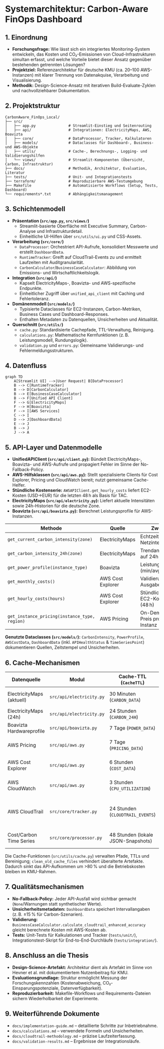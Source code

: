 # Systemarchitektur: Carbon-Aware FinOps Dashboard

## 1. Einordnung
- **Forschungsfrage:** Wie lässt sich ein integriertes Monitoring-System entwickeln, das Kosten und CO₂-Emissionen von Cloud-Infrastrukturen simultan erfasst, und welche Vorteile bietet dieser Ansatz gegenüber bestehenden getrennten Lösungen?
- **Projektziel:** Referenzarchitektur für deutsche KMU (ca. 20–100 AWS-Instanzen) mit klarer Trennung von Datenakquise, Verarbeitung und Visualisierung.
- **Methodik:** Design-Science-Ansatz mit iterativen Build-Evaluate-Zyklen und nachvollziehbarer Dokumentation.

## 2. Projektstruktur
```
CarbonAware_FinOps_Local/
├── src/
│   ├── app.py               # Streamlit-Einstieg und Seitenrouting
│   ├── api/                 # Integrationen: ElectricityMaps, AWS, Boavizta
│   ├── core/                # DataProcessor, Tracker, Kalkulatoren
│   ├── models/              # Dataclasses für Dashboard-, Business- und AWS-Objekte
│   ├── utils/               # Cache-, Berechnungs-, Logging- und Validierungshilfen
│   └── views/               # Streamlit-Komponenten (Übersicht, Carbon, Infrastruktur)
├── docs/                    # Methodik, Architektur, Evaluation, Literatur
├── tests/                   # Unit- und Integrationstests
├── terraform/               # Reproduzierbare AWS-Testumgebung
├── Makefile                 # Automatisierte Workflows (Setup, Tests, Dashboard)
└── requirements*.txt        # Abhängigkeitsmanagement
```

## 3. Schichtenmodell
- **Präsentation (`src/app.py`, `src/views/`)**
  - Streamlit-basierte Oberfläche mit Executive Summary, Carbon-Analyse und Infrastrukturdetail.
  - Einheitliche UI-Hilfen über `src/utils/ui.py` und CSS-Assets.
- **Verarbeitung (`src/core/`)**
  - `DataProcessor`: Orchestriert API-Aufrufe, konsolidiert Messwerte und erstellt `DashboardData`.
  - `RuntimeTracker`: Greift auf CloudTrail-Events zu und ermittelt Laufzeiten mit Auditgranularität.
  - `CarbonCalculator`/`BusinessCaseCalculator`: Abbildung von Emissions- und Wirtschaftlichkeitslogik.
- **Integration (`src/api/`)**
  - Kapselt ElectricityMaps-, Boavizta- und AWS-spezifische Endpunkte.
  - Einheitlicher Zugriff über `unified_api_client` mit Caching und Fehlertoleranz.
- **Domänenmodell (`src/models/`)**
  - Typisierte Dataclasses für EC2-Instanzen, Carbon-Metriken, Business Cases und Dashboard-Responses.
  - Enthalten Metadaten zu Datenquellen, Unsicherheiten und Aktualität.
- **Querschnitt (`src/utils/`)**
  - `cache.py`: Standardisierte Cachepfade, TTL-Verwaltung, Reinigung.
  - `calculations.py`: Mathematische Kernfunktionen (z. B. Leistungsmodell, Rundungslogik).
  - `validation.py` und `errors.py`: Gemeinsame Validierungs- und Fehlermeldungsstrukturen.

## 4. Datenfluss
```mermaid
graph TD
    A[Streamlit UI] -->|User Request| B[DataProcessor]
    B --> C[RuntimeTracker]
    B --> D[CarbonCalculator]
    B --> E[BusinessCaseCalculator]
    B --> F[Unified API Client]
    F --> G[ElectricityMaps]
    F --> H[Boavizta]
    F --> I[AWS Services]
    C --> I
    D --> J[DashboardData]
    E --> J
    B --> J
    J --> A
```

## 5. API-Layer und Datenmodelle
- **UnifiedAPIClient (`src/api/client.py`):** Bündelt ElectricityMaps-, Boavizta- und AWS-Aufrufe und propagiert Fehler im Sinne der No-Fallback-Policy.
- **AWS-Hilfsklassen (`src/api/aws.py`):** Stellt spezialisierte Clients für Cost Explorer, Pricing und CloudWatch bereit; nutzt gemeinsame Cache-Helfer.
- **Stündliche Kostenserie:** `AWSAPIClient.get_hourly_costs` liefert EC2-Kosten (USD→EUR) für die letzten 48 h als Basis für TAC.
- **ElectricityMaps (`src/api/electricity.py`):** Liefert aktuelle Intensitäten sowie 24h-Historien für die deutsche Zone.
- **Boavizta (`src/api/boavizta.py`):** Berechnet Leistungsprofile für AWS-Instanzen.

| Methode | Quelle | Zweck | Rückgabe |
|---------|--------|-------|----------|
| `get_current_carbon_intensity(zone)` | ElectricityMaps | Echtzeit-Netzintensität | `Optional[CarbonIntensity]` |
| `get_carbon_intensity_24h(zone)` | ElectricityMaps | Trendanalyse auf 24h-Basis | `Optional[List[CarbonPoint]]` |
| `get_power_profile(instance_type)` | Boavizta | Leistungsmodell (min/avg/max) | `Optional[PowerProfile]` |
| `get_monthly_costs()` | AWS Cost Explorer | Validierung der Ausgaben | `Optional[AWSCostData]` |
| `get_hourly_costs(hours)` | AWS Cost Explorer | Stündliche EC2-Kosten (48 h) | `Optional[List[dict]]` |
| `get_instance_pricing(instance_type, region)` | AWS Pricing | On-Demand-Preis pro Instanz | `Optional[InstancePrice]` |

**Genutzte Dataclasses (`src/models/`):** `CarbonIntensity`, `PowerProfile`, `AWSCostData`, `DashboardData` (inkl. `APIHealthStatus` & `TimeSeriesPoint`) dokumentieren Quellen, Zeitstempel und Unsicherheiten.

## 6. Cache-Mechanismen
| Datenquelle | Modul | Cache-TTL (`CacheTTL`) | Begründung |
|-------------|-------|------------------------|------------|
| ElectricityMaps (aktuell) | `src/api/electricity.py` | 30 Minuten (`CARBON_DATA`) | Netzintensität ändert sich im 15–60-Minuten-Takt.
| ElectricityMaps (24h) | `src/api/electricity.py` | 24 Stunden (`CARBON_24H`) | Historische Daten sind stabil.
| Boavizta Hardwareprofile | `src/api/boavizta.py` | 7 Tage (`POWER_DATA`) | Instanzmodelle ändern sich selten.
| AWS Pricing | `src/api/aws.py` | 7 Tage (`PRICING_DATA`) | Listenpreise werden selten angepasst.
| AWS Cost Explorer | `src/api/aws.py` | 6 Stunden (`COST_DATA`) | Abrechnungsdaten werden täglich aktualisiert.
| AWS CloudWatch | `src/api/aws.py` | 3 Stunden (`CPU_UTILIZATION`) | Balance aus Aktualität und API-Kosten.
| AWS CloudTrail | `src/core/tracker.py` | 24 Stunden (`CLOUDTRAIL_EVENTS`) | Events sind unveränderlich, tägliche Synchronisation genügt.
| Cost/Carbon Time Series | `src/core/processor.py` | 48 Stunden (lokale JSON-Snapshots) | Grundlage für TAC und Trade-off-Visualisierung.

Die Cache-Funktionen (`src/utils/cache.py`) verwalten Pfade, TTLs und Bereinigung; `clean_old_cache_files` verhindert überalterte Artefakte. Dadurch sinkt das API-Aufkommen um >80 % und die Betriebskosten bleiben im KMU-Rahmen.

## 7. Qualitätsmechanismen
- **No-Fallback-Policy:** Jeder API-Ausfall wird sichtbar gemacht (`None`/Warnungen statt synthetischer Werte).
- **Unsicherheitsmetadaten:** `DashboardData` speichert Intervallangaben (z. B. ±15 % für Carbon-Szenarien).
- **Validierung:** `BusinessCaseCalculator.calculate_cloudtrail_enhanced_accuracy` gleicht berechnete Kosten mit AWS-Kosten ab.
- **Tests:** Unit-Tests für Kalkulationen und Tracker (`tests/unit/`), Integrationstest-Skript für End-to-End-Durchläufe (`tests/integration/`).

## 8. Anschluss an die Thesis
- **Design-Science-Artefakt:** Architektur dient als Artefakt im Sinne von Hevner et al. mit dokumentiertem Nutzenbeitrag für KMU.
- **Evaluationsgrundlage:** Struktur ermöglicht Messung der Forschungskennzahlen (Kostenabweichung, CO₂-Einsparungspotenziale, Datenverfügbarkeit).
- **Reproduzierbarkeit:** Makefile-Workflows und Requirements-Dateien sichern Wiederholbarkeit der Experimente.

## 9. Weiterführende Dokumente
- `docs/implementation-guide.md` – detaillierte Schritte zur Inbetriebnahme.
- `docs/calculations.md` – verwendete Formeln und Unsicherheiten.
- `docs/cloudtrail-methodology.md` – präzise Laufzeiterfassung.
- `docs/validation-results.md` – Ergebnisse der Integrationsläufe.

